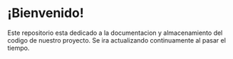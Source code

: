 # ¡Bienvenido!

Este repositorio esta dedicado a la documentacion y almacenamiento del codigo de nuestro proyecto.
Se ira actualizando continuamente al pasar el tiempo. 
